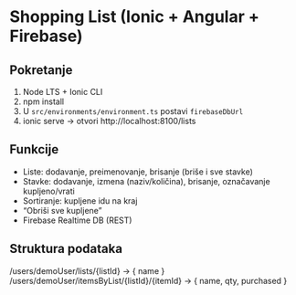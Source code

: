 # Shopping List (Ionic + Angular + Firebase)

## Pokretanje
1) Node LTS + Ionic CLI
2) npm install
3) U `src/environments/environment.ts` postavi `firebaseDbUrl`
4) ionic serve → otvori http://localhost:8100/lists

## Funkcije
- Liste: dodavanje, preimenovanje, brisanje (briše i sve stavke)
- Stavke: dodavanje, izmena (naziv/količina), brisanje, označavanje kupljeno/vrati
- Sortiranje: kupljene idu na kraj
- “Obriši sve kupljene”
- Firebase Realtime DB (REST)

## Struktura podataka
/users/demoUser/lists/{listId} -> { name }
/users/demoUser/itemsByList/{listId}/{itemId} -> { name, qty, purchased }
